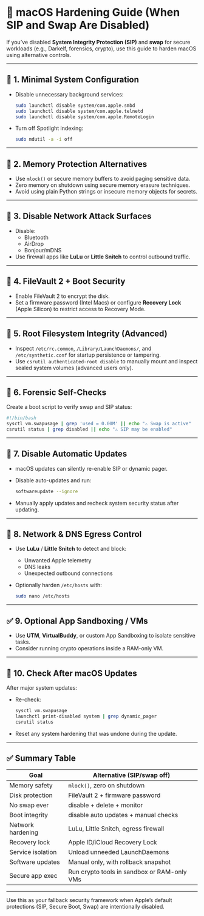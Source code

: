 
# 🔐 macOS Hardening Guide (When SIP and Swap Are Disabled)

If you’ve disabled **System Integrity Protection (SIP)** and **swap** for secure workloads (e.g., Darkelf, forensics, crypto), use this guide to harden macOS using alternative controls.

---

## 🧱 1. Minimal System Configuration

- Disable unnecessary background services:
  ```bash
  sudo launchctl disable system/com.apple.smbd
  sudo launchctl disable system/com.apple.telnetd
  sudo launchctl disable system/com.apple.RemoteLogin
  ```

- Turn off Spotlight indexing:
  ```bash
  sudo mdutil -a -i off
  ```

---

## 🔐 2. Memory Protection Alternatives

- Use `mlock()` or secure memory buffers to avoid paging sensitive data.
- Zero memory on shutdown using secure memory erasure techniques.
- Avoid using plain Python strings or insecure memory objects for secrets.

---

## 📡 3. Disable Network Attack Surfaces

- Disable:
  - Bluetooth
  - AirDrop
  - Bonjour/mDNS
- Use firewall apps like **LuLu** or **Little Snitch** to control outbound traffic.

---

## 💾 4. FileVault 2 + Boot Security

- Enable FileVault 2 to encrypt the disk.
- Set a firmware password (Intel Macs) or configure **Recovery Lock** (Apple Silicon) to restrict access to Recovery Mode.

---

## 🧱 5. Root Filesystem Integrity (Advanced)

- Inspect `/etc/rc.common`, `/Library/LaunchDaemons/`, and `/etc/synthetic.conf` for startup persistence or tampering.
- Use `csrutil authenticated-root disable` to manually mount and inspect sealed system volumes (advanced users only).

---

## 🧼 6. Forensic Self-Checks

Create a boot script to verify swap and SIP status:

```bash
#!/bin/bash
sysctl vm.swapusage | grep 'used = 0.00M' || echo "⚠️ Swap is active"
csrutil status | grep disabled || echo "⚠️ SIP may be enabled"
```

---

## 🚫 7. Disable Automatic Updates

- macOS updates can silently re-enable SIP or dynamic pager.
- Disable auto-updates and run:
  ```bash
  softwareupdate --ignore
  ```

- Manually apply updates and recheck system security status after updating.

---

## 🧬 8. Network & DNS Egress Control

- Use **LuLu** / **Little Snitch** to detect and block:
  - Unwanted Apple telemetry
  - DNS leaks
  - Unexpected outbound connections

- Optionally harden `/etc/hosts` with:
  ```bash
  sudo nano /etc/hosts
  ```

---

## ✅ 9. Optional App Sandboxing / VMs

- Use **UTM**, **VirtualBuddy**, or custom App Sandboxing to isolate sensitive tasks.
- Consider running crypto operations inside a RAM-only VM.

---

## 🔁 10. Check After macOS Updates

After major system updates:

- Re-check:
  ```bash
  sysctl vm.swapusage
  launchctl print-disabled system | grep dynamic_pager
  csrutil status
  ```

- Reset any system hardening that was undone during the update.

---

## ✅ Summary Table

| Goal                         | Alternative (SIP/swap off) |
|------------------------------|-----------------------------|
| Memory safety                | `mlock()`, zero on shutdown |
| Disk protection              | FileVault 2 + firmware password |
| No swap ever                 | disable + delete + monitor |
| Boot integrity               | disable auto updates + manual checks |
| Network hardening            | LuLu, Little Snitch, egress firewall |
| Recovery lock                | Apple ID/iCloud Recovery Lock |
| Service isolation            | Unload unneeded LaunchDaemons |
| Software updates             | Manual only, with rollback snapshot |
| Secure app exec              | Run crypto tools in sandbox or RAM-only VMs |

---

Use this as your fallback security framework when Apple’s default protections (SIP, Secure Boot, Swap) are intentionally disabled.
